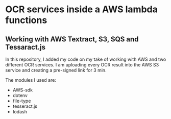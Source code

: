 # OCR services inside a AWS lambda functions
## Working with AWS Textract, S3, SQS and Tessaract.js

In this repository, I added my code on my take of working 
with AWS and two different OCR services. 
I am uploading every OCR result into the AWS S3 service 
and creating a pre-signed link for 3 min.

The modules I used are:
 * AWS-sdk
 * dotenv
 * file-type
 * tesseract.js
 * lodash